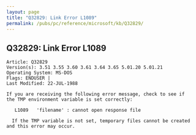 ```yaml
---
layout: page
title: "Q32829: Link Error L1089"
permalink: /pubs/pc/reference/microsoft/kb/Q32829/
---
```


## Q32829: Link Error L1089

	Article: Q32829
	Version(s): 3.51 3.55 3.60 3.61 3.64 3.65 5.01.20 5.01.21
	Operating System: MS-DOS
	Flags: ENDUSER |
	Last Modified: 22-JUL-1988
	
	If you are receiving the following error message, check to see if
	the TMP environment variable is set correctly:
	
	   L1089   'filename' : cannot open response file
	
	  If the TMP variable is not set, temporary files cannot be created
	and this error may occur.
